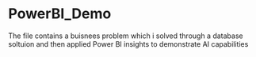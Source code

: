 # PowerBI_Demo

The file contains a buisnees problem which i solved through a database soltuion
and then applied Power BI insights to demonstrate AI capabilities
